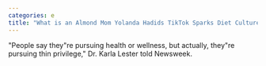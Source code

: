 ```yaml
---
categories: e
title: "What is an Almond Mom Yolanda Hadids TikTok Sparks Diet Culture Convo"
---
```

"People say they"re pursuing health or wellness, but actually, they"re pursuing thin privilege," Dr. Karla Lester told Newsweek.
